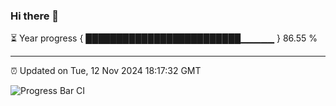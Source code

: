 ### Hi there 👋

⏳ Year progress { █████████████████████████▁▁▁▁▁ } 86.55 %

---

⏰ Updated on Tue, 12 Nov 2024 18:17:32 GMT

![Progress Bar CI](https://github.com/liununu/liununu/workflows/Progress%20Bar%20CI/badge.svg)
